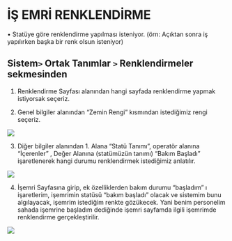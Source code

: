 # İŞ EMRİ RENKLENDİRME

• Statüye göre renklendirme yapılması isteniyor. (örn: Açıktan sonra iş yapılırken başka bir renk olsun isteniyor)

## Sistem```>``` Ortak Tanımlar ```>``` Renklendirmeler sekmesinden

1)	Renklendirme Sayfası alanından hangi sayfada renklendirme yapmak istiyorsak seçeriz.

2)	Genel bilgiler alanından “Zemin Rengi” kısmından istediğimiz rengi seçeriz. 

![](https://docsbimser.blob.core.windows.net/imagecontainer/İŞ%20EMRİ%20RENKLENDİRME1.png-91713a07-c192-48ae-9b1d-5b88480c2a7d.png)

3)	Diğer bilgiler alanından 1. Alana “Statü Tanımı”, operatör alanına “İçerenler” , Değer Alanına (statümüzün tanımı) “Bakım Başladı” işaretlenerek hangi durumu renklendirmek istediğimiz anlatılır. 

![](https://docsbimser.blob.core.windows.net/imagecontainer/İŞ%20EMRİ%20RENKLENDİRME2.png-2033da3b-4d12-41be-aa05-19a12d9120cc.png)

4)	İşemri Sayfasına girip, ek özelliklerden bakım durumu “başladım” ı işaretlerim, işemrimin statüsü “bakım başladı” olacak ve sistemim bunu algılayacak, işemrim istediğim renkte gözükecek. Yani benim personelim sahada işemrine başladım dediğinde işemri sayfamda ilgili işemrimde renklendirme gerçekleştirilir. 

![](https://docsbimser.blob.core.windows.net/imagecontainer/İŞ%20EMRİ%20RENKLENDİRME3.png-f099eefe-bbbc-4e38-b34e-00dcbdc5d92d.png)

